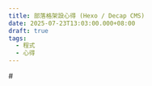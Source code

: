 ```yaml
---
title: 部落格架設心得 (Hexo / Decap CMS)
date: 2025-07-23T13:03:00.000+08:00
draft: true
tags:
  - 程式
  - 心得
---
```

\#
